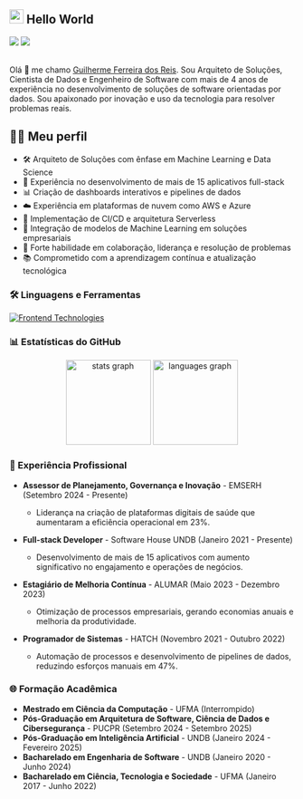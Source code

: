 ## <img src="https://media.giphy.com/media/hvRJCLFzcasrR4ia7z/giphy.gif" width="25"> Hello World

<div> 
  <a href="https://www.linkedin.com/in/guilhermereis-dev/" target="_blank"><img src="https://img.shields.io/badge/-LinkedIn-%230077B5?style=for-the-badge&logo=linkedin&logoColor=white" target="_blank"></a>
  <a href="mailto:guilhermereisefr@gmail.com"><img src="https://img.shields.io/badge/-Gmail-d00000?style=for-the-badge&logo=gmail&logoColor=white" target="_blank"></a>
</div>
&nbsp;

Olá 🖖 me chamo [Guilherme Ferreira dos Reis](https://www.linkedin.com/in/guilhermereis-dev/). Sou Arquiteto de Soluções, Cientista de Dados e Engenheiro de Software com mais de 4 anos de experiência no desenvolvimento de soluções de software orientadas por dados. Sou apaixonado por inovação e uso da tecnologia para resolver problemas reais.

## 👨‍🚀 Meu perfil

- 🛠️ Arquiteto de Soluções com ênfase em Machine Learning e Data Science
- 🚀 Experiência no desenvolvimento de mais de 15 aplicativos full-stack
- 📊 Criação de dashboards interativos e pipelines de dados
- ☁️ Experiência em plataformas de nuvem como AWS e Azure
- 🔄 Implementação de CI/CD e arquitetura Serverless
- 🤖 Integração de modelos de Machine Learning em soluções empresariais
- 💬 Forte habilidade em colaboração, liderança e resolução de problemas
- 📚 Comprometido com a aprendizagem contínua e atualização tecnológica

### 🛠️ Linguagens e Ferramentas

[![Frontend Technologies](https://skillicons.dev/icons?i=js,html,css,react,nodejs,php,python,java,ruby,typescript,django,flask,rails,laravel,spring,postgres,aws,gcp,azure,docker,kubernetes,tensorflow,pytorch,scikitlearn)](https://skillicons.dev)

### 📊 Estatísticas do GitHub

<div align="center">
  <img src="https://github-readme-stats.vercel.app/api?username=guilh3rme&hide_title=false&hide_rank=false&show_icons=true&include_all_commits=true&count_private=true&disable_animations=false&theme=dracula&locale=en&hide_border=false" height="150" alt="stats graph"  />
  <img src="https://github-readme-stats.vercel.app/api/top-langs?username=guilh3rme&locale=en&hide_title=false&layout=compact&card_width=320&langs_count=5&theme=dracula&hide_border=false" height="150" alt="languages graph"  />
</div>

### 🚀 Experiência Profissional

- **Assessor de Planejamento, Governança e Inovação** - EMSERH (Setembro 2024 - Presente)
  - Liderança na criação de plataformas digitais de saúde que aumentaram a eficiência operacional em 23%.

- **Full-stack Developer** - Software House UNDB (Janeiro 2021 - Presente)
  - Desenvolvimento de mais de 15 aplicativos com aumento significativo no engajamento e operações de negócios.

- **Estagiário de Melhoria Contínua** - ALUMAR (Maio 2023 - Dezembro 2023)
  - Otimização de processos empresariais, gerando economias anuais e melhoria da produtividade.

- **Programador de Sistemas** - HATCH (Novembro 2021 - Outubro 2022)
  - Automação de processos e desenvolvimento de pipelines de dados, reduzindo esforços manuais em 47%.

### 🌐 Formação Acadêmica

- **Mestrado em Ciência da Computação** - UFMA (Interrompido)
- **Pós-Graduação em Arquitetura de Software, Ciência de Dados e Cibersegurança** - PUCPR (Setembro 2024 - Setembro 2025)
- **Pós-Graduação em Inteligência Artificial** - UNDB (Janeiro 2024 - Fevereiro 2025)
- **Bacharelado em Engenharia de Software** - UNDB (Janeiro 2020 - Junho 2024)
- **Bacharelado em Ciência, Tecnologia e Sociedade** - UFMA (Janeiro 2017 - Junho 2022)
